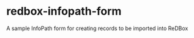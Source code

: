 redbox-infopath-form
====================

A sample InfoPath form for creating records to be imported into ReDBox